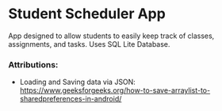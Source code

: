 # Student Scheduler App
App designed to allow students to easily keep track of classes, assignments, and tasks.
Uses SQL Lite Database.

### Attributions:

- Loading and Saving data via JSON: https://www.geeksforgeeks.org/how-to-save-arraylist-to-sharedpreferences-in-android/
